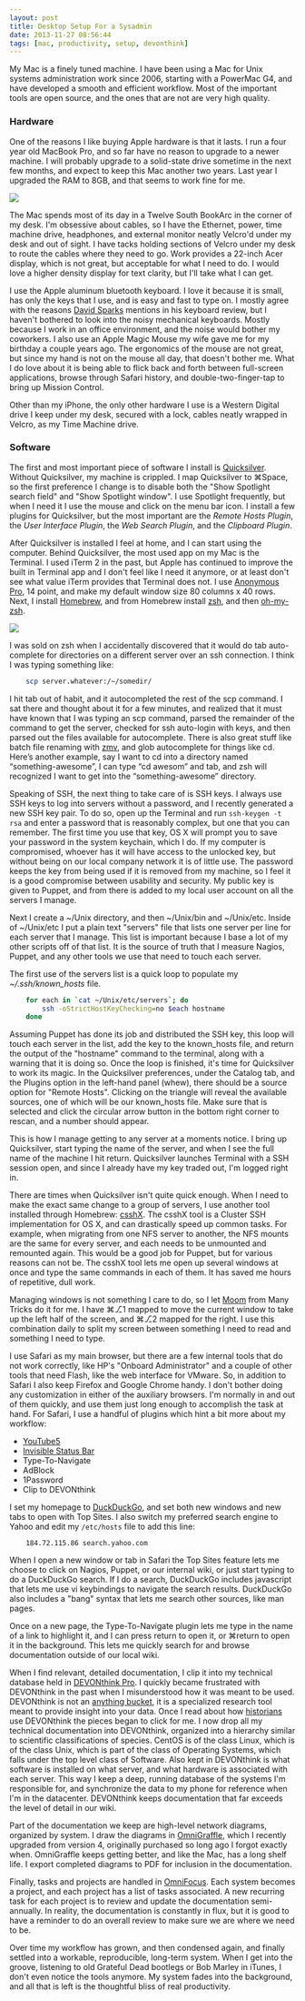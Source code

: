 ```yaml
---
layout: post
title: Desktop Setup For a Sysadmin
date: 2013-11-27 08:56:44
tags: [mac, productivity, setup, devonthink]
---
```


My Mac is a finely tuned machine. I have been using a Mac for Unix systems administration work since 2006, starting with a PowerMac G4, and have developed a smooth and efficient workflow. Most of the important tools are open source, and the ones that are not are very high quality. 

### Hardware

One of the reasons I like buying Apple hardware is that it lasts. I run a four year old MacBook Pro, and so far have no reason to upgrade to a newer machine. I will probably upgrade to a solid-state drive sometime in the next few months, and expect to keep this Mac another two years. Last year I upgraded the RAM to 8GB, and that seems to work fine for me. 

<a href="/media/about_my_mac.png"><img src="/media/about_my_mac_thumb.png" /></a>

The Mac spends most of its day in a Twelve South BookArc in the corner of my desk. I'm obsessive about  cables, so I have the Ethernet, power, time machine drive, headphones, and external monitor neatly Velcro'd under my desk and out of sight. I have tacks holding sections of Velcro under my desk to route the cables where they need to go. Work provides a 22-inch Acer display, which is not great, but acceptable for what I need to do. I would love a higher density display for text clarity, but I'll take what I can get. 

I use the Apple aluminum bluetooth keyboard. I love it because it is small, has only the keys that I use, and is easy and fast to type on. I mostly agree with the reasons [David Sparks][1] mentions in his keyboard review, but I haven't bothered to look into the noisy mechanical keyboards. Mostly because I work in an office environment, and the noise would bother my coworkers. I also use an Apple Magic Mouse my wife gave me for my birthday a couple years ago. The ergonomics of the mouse are not great, but since my hand is not on the mouse all day, that doesn't bother me. What I do love about it is being able to flick back and forth between full-screen applications, browse through Safari history, and double-two-finger-tap to bring up Mission Control. 

Other than my iPhone, the only other hardware I use is a Western Digital drive I keep under my desk, secured with a lock, cables neatly wrapped in Velcro, as my Time Machine drive.

### Software

The first and most important piece of software I install is [Quicksilver][2]. Without Quicksilver, my machine is crippled. I map Quicksilver to ⌘Space, so the first preference I change is to disable both the "Show Spotlight search field" and "Show Spotlight window". I use Spotlight frequently, but when I need it I use the mouse and click on the menu bar icon. I install a few plugins for Quicksilver, but the most important are the *Remote Hosts Plugin*, the *User Interface Plugin*, the *Web Search Plugin*, and the *Clipboard Plugin*. 

After Quicksilver is installed I feel at home, and I can start using the computer. Behind Quicksilver, the most used app on my Mac is the Terminal. I used iTerm 2 in the past, but Apple has continued to improve the built in Terminal app and I don't feel like I need it anymore, or at least don't see what value iTerm provides that Terminal does not. I use [Anonymous Pro][3], 14 point, and make my default window size 80 columns x 40 rows. Next, I install [Homebrew][4], and from Homebrew install [zsh][5], and then [oh-my-zsh][6]. 

<a href="/media/terminal.png"><img src="/media/terminal_thumb.png" /></a>

I was sold on zsh when I accidentally discovered that it would do tab auto-complete for directories on a different server over an ssh connection. I think I was typing something like:

~~~bash
	scp server.whatever:/~/somedir/
~~~

I hit tab out of habit, and it autocompleted the rest of the scp command. I sat there and thought about it for a few minutes, and realized that it must have known that I was typing an scp command, parsed the remainder of the command to get the server, checked for ssh auto-login with keys, and then parsed out the files available for autocomplete. There is also great stuff like batch file renaming with [zmv][7], and glob autocomplete for things like cd. Here’s another example, say I want to cd into a directory named “something-awesome”, I can type “cd awesom” and tab, and zsh will recognized I want to get into the “something-awesome” directory. 

Speaking of SSH, the next thing to take care of is SSH keys. I always use SSH keys to log into servers without a password, and I recently generated a new SSH key pair. To do so, open up the Terminal and run `ssh-keygen -t rsa` and enter a password that is reasonably complex, but one that you can remember. The first time you use that key, OS X will prompt you to save your password in the system keychain, which I do. If my computer is compromised, whoever has it will have access to the unlocked key, but without being on our local company network it is of little use. The password keeps the key from being used if it is removed from my machine, so I feel it is a good compromise between usability and security. My public key is given to Puppet, and from there is added to my local user account on all the servers I manage. 

Next I create a ~/Unix directory, and then ~/Unix/bin and ~/Unix/etc. Inside of ~/Unix/etc I put a plain text "servers" file that lists one server per line for each server that I manage. This list is important because I base a lot of my other scripts off of that list. It is the source of truth that I measure Nagios, Puppet, and any other tools we use that need to touch each server.

The first use of the servers list is a quick loop to populate my *~/.ssh/known_hosts* file. 

~~~bash
	for each in `cat ~/Unix/etc/servers`; do
		ssh -oStrictHostKeyChecking=no $each hostname
	done
~~~

Assuming Puppet has done its job and distributed the SSH key, this loop will touch each server in the list, add the key to the known_hosts file, and return the output of the "hostname" command to the terminal, along with a warning that it is doing so. Once the loop is finished, it's time for Quicksilver to work its magic. In the Quicksilver preferences, under the Catalog tab, and the Plugins option in the left-hand panel (whew), there should be a source option for "Remote Hosts". Clicking on the triangle will reveal the available sources, one of which will be our known_hosts file. Make sure that is selected and click the circular arrow button in the bottom right corner to rescan, and a number should appear. 

This is how I manage getting to any server at a moments notice. I bring up Quicksilver, start typing the name of the server, and when I see the full name of the machine I hit return. Quicksilver launches Terminal with a SSH session open, and since I already have my key traded out, I'm logged right in. 

There are times when Quicksilver isn't quite quick enough. When I need to make the exact same change to a group of servers, I use another tool installed through Homebrew: [csshX][8]. The csshX tool is a Cluster SSH implementation for OS X, and can drastically speed up common tasks. For example, when migrating from one NFS server to another, the NFS mounts are the same for every server, and each needs to be unmounted and remounted again. This would be a good job for Puppet, but for various reasons can not be. The csshX tool lets me open up several windows at once and type the same commands in each of them. It has saved me hours of repetitive, dull work. 

Managing windows is not something I care to do, so I let [Moom][9] from Many Tricks do it for me. I have ⌘⎇1 mapped to move the current window to take up the left half of the screen, and ⌘⎇2 mapped for the right. I use this combination daily to split my screen between something I need to read and something I need to type. 

I use Safari as my main browser, but there are a few internal tools that do not work correctly, like HP's "Onboard Administrator" and a couple of other tools that need Flash, like the web interface for VMware. So, in addition to Safari I also keep Firefox and Google Chrome handy. I don't bother doing any customization in either of the auxiliary browsers. I'm normally in and out of them quickly, and use them just long enough to accomplish the task at hand. For Safari, I use a handful of plugins which hint a bit more about my workflow:

* [YouTube5][10]
* [Invisible Status Bar][11]
* Type-To-Navigate
* AdBlock
* 1Password
* Clip to DEVONthink

I set my homepage to [DuckDuckGo][12], and set both new windows and new tabs to open with Top Sites. I also switch my preferred search engine to Yahoo and edit my `/etc/hosts` file to add this line:

~~~
	184.72.115.86 search.yahoo.com
~~~

When I open a new window or tab in Safari the Top Sites feature lets me choose to click on Nagios, Puppet, or our internal wiki, or just start typing to do a DuckDuckGo search. If I do a search, DuckDuckGo includes javascript that lets me use vi keybindings to navigate the search results. DuckDuckGo also includes a "bang" syntax that lets me search other sources, like man pages. 

Once on a new page, the Type-To-Navigate plugin lets me type in the name of a link to highlight it, and I can press return to open it, or ⌘return to open it in the background. This lets me quickly search for and browse documentation outside of our local wiki. 

When I find relevant, detailed documentation, I clip it into my technical database held in [DEVONthink Pro][13]. I quickly became frustrated with DEVONthink in the past when I misunderstood how it was meant to be used. DEVONthink is not an [anything bucket][14], it is a specialized research tool meant to provide insight into your data. Once I read about how [historians][15] use DEVONthink the pieces began to click for me. I now drop all my technical documentation into DEVONthink, organized into a hierarchy similar to scientific classifications of species. CentOS is of the class Linux, which is of the class Unix, which is part of the class of Operating Systems, which falls under the top level class of Software. Also kept in DEVONthink is what software is installed on what server, and what hardware is associated with each server. This way I keep a deep, running database of the systems I'm responsible for, and synchronize the data to my phone for reference when I'm in the datacenter. DEVONthink keeps documentation that far exceeds the level of detail in our wiki.

Part of the documentation we keep are high-level network diagrams, organized by system. I draw the diagrams in [OmniGraffle][16], which I recently upgraded from version 4, originally purchased so long ago I forgot exactly when. OmniGraffle keeps getting better, and like the Mac, has a long shelf life. I export completed diagrams to PDF for inclusion in the documentation. 

Finally, tasks and projects are handled in [OmniFocus][17]. Each system becomes a project, and each project has a list of tasks associated. A new recurring task for each project is to review and update the documentation semi-annually. In reality, the documentation is constantly in flux, but it is good to have a reminder to do an overall review to make sure we are where we need to be. 

Over time my workflow has grown, and then condensed again, and finally settled into a workable, reproducible, long-term system. When I get into the groove, listening to old Grateful Dead bootlegs or Bob Marley in iTunes, I don't even notice the tools anymore. My system fades into the background, and all that is left is the thoughtful bliss of real productivity.


[1]: http://macsparky.com/blog/2012/4/30/keyboard-deathmatch.html
[2]: https://jonathanbuys.com/10-14-2013/Quicksilver.html
[3]: (http://www.marksimonson.com/fonts/view/anonymous-pro)
[4]: http://brew.sh
[5]: http://www.zsh.org
[6]: https://github.com/robbyrussell/oh-my-zsh
[7]: http://www.drbunsen.org/batch-file-renaming/
[8]: https://code.google.com/p/csshx/
[9]: http://manytricks.com/moom/
[10]: http://www.verticalforest.com/youtube5-extension/
[11]: http://dbergey.github.io
[12]: https://duckduckgo.com
[13]: http://www.devontechnologies.com/products/devonthink/devonthink-pro.html
[14]: http://shawnblanc.net/2009/09/yojimbo-and-anything-buckets/
[15]: https://idlethink.wordpress.com/2011/06/24/on-devonthink-and-history-research-i/
[16]: https://www.omnigroup.com/omnigraffle/
[17]: http://macsparky.com/omnifocus-screencasts/
